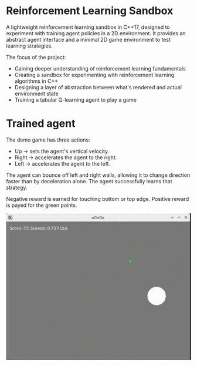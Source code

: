 # Reinforcement Learning Sandbox

A lightweight reinforcement learning sandbox in C++17, designed to experiment with training agent policies in a 2D environment. It provides an abstract agent interface and a minimal 2D game environment to test learning strategies.

The focus of the project:
 - Gaining deeper understanding of reinforcement learning fundamentals
 - Creating a sandbox for experimenting with reinforcement learning algorithms in C++
 - Designing a layer of abstraction between what's rendered and actual environment state
 - Training a tabular Q-learning agent to play a game

# Trained agent

The demo game has three actions:
 - Up → sets the agent's vertical velocity.
 - Right → accelerates the agent to the right.
 - Left → accelerates the agent to the left.

The agent can bounce off left and right walls, allowing it to change direction faster than by deceleration alone. The agent successfully learns that strategy.

Negative reward is earned for touching bottom or top edge.
Positive reward is payed for the green points.

![Demo](demo.gif)